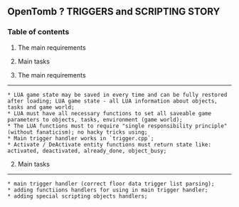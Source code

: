 OpenTomb ? TRIGGERS and SCRIPTING STORY
---------------------------------------

### Table of contents ###

1. The main requirements
2. Main tasks

1. The main requirements
------------------------
	* LUA game state may be saved in every time and can be fully restored after loading; LUA game state - all LUA information about objects, tasks and game world;
	* LUA must have all necessary functions to set all saveable game parameters to objects, tasks, environment (game world);
	* The LUA functions must to require "single responsibility principle" (without fanaticism); no hacky tricks using;
	* Main trigger handler works in `trigger.cpp`;
	* Activate / DeActivate entity functions must return state like: activated, deactivated, already_done, object_busy;

2. Main tasks
-------------
	* main trigger handler (correct floor data trigger list parsing);
	* adding functiions handlers for using in main trigger handler;
	* adding special scripting objects handlers;